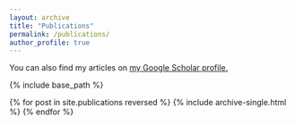 ```yaml
---
layout: archive
title: "Publications"
permalink: /publications/
author_profile: true
---
```



You can also find my articles on <u><a href="https://scholar.google.com/citations?user=IcrIWXAAAAAJ">my Google Scholar profile</a>.</u>


{% include base_path %}

{% for post in site.publications reversed %}
  {% include archive-single.html %}
{% endfor %}
